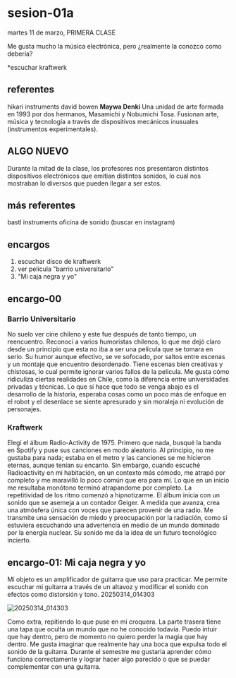 # sesion-01a

martes 11 de marzo, PRIMERA CLASE

Me gusta mucho la música electrónica, pero ¿realmente la conozco como debería?

*escuchar kraftwerk

## referentes

hikari instruments
david bowen
**Maywa Denki**
Una unidad de arte formada en 1993 por dos hermanos, Masamichi y Nobumichi Tosa. Fusionan arte, música y tecnología a través de dispositivos mecánicos inusuales (instrumentos experimentales).

## ALGO NUEVO

Durante la mitad de la clase, los profesores nos presentaron distintos dispositivos electrónicos que emitian distintos sonidos, lo cual nos mostraban lo diversos que pueden llegar a ser estos.

## más referentes

bastl instruments
oficina de sonido (buscar en instagram)

## encargos

1. escuchar disco de kraftwerk
2. ver pelicula "barrio universitario"
3. "Mi caja negra y yo"

## encargo-00

### Barrio Universitario

No suelo ver cine chileno y este fue después de tanto tiempo, un reencuentro. Reconocí a varios humoristas chilenos, lo que me dejó claro desde un principio que esta no iba a ser una película que se tomara en serio. Su humor aunque efectivo, se ve sofocado, por saltos entre escenas y un montaje que encuentro desordenado. Tiene escenas bien creativas y chistosas, lo cual permite ignorar varios fallos de la pelicula. Me gusta cómo ridiculiza ciertas realidades en Chile, como la diferencia entre universidades privadas y técnicas. Lo que sí hace que todo se venga abajo es el desarrollo de la historia, esperaba cosas como un poco más de enfoque en el robot y el desenlace se siente apresurado y sin moraleja ni evolución de personajes.

### Kraftwerk

Elegí el álbum Radio-Activity de 1975. Primero que nada, busqué la banda en Spotify y puse sus canciones en modo aleatorio. Al principio, no me gustaba para nada; estaba en el metro y las canciones se me hicieron eternas, aunque tenían su encanto. Sin embargo, cuando escuché Radioactivity en mi habitación, en un contexto más cómodo, me atrapó por completo y me maravilló lo poco común que era para mí. Lo que en un inicio me resultaba monótono terminó atrapandome por completo. La repetitividad de los ritmo comenzó a hipnotizarme. El álbum inicia con un sonido que se asemeja a un contador Geiger. A medida que avanza, crea una atmósfera única con voces que parecen provenir de una radio. Me transmite una sensación de miedo y preocupación por la radiación, como si estuviera escuchando una advertencia en medio de un mundo dominado por la energía nuclear. Su sonido me da la idea de un futuro tecnológico incierto.

## encargo-01: Mi caja negra y yo

Mi objeto es un amplificador de guitarra que uso para practicar. Me permite escuchar mi guitarra a través de un altavoz y modificar el sonido con efectos como distorsión y tono. 20250314_014303

![20250314_014303](https://github.com/user-attachments/assets/4ab3823f-d9d4-4ca5-9c0c-c5de2c0839ec)

Como extra, repitiendo lo que puse en mi croquera. La parte trasera tiene una tapa que oculta un mundo que no he conocido todavia. Puedo intuir que hay dentro, pero de momento no quiero perder la magia que hay dentro. Me gusta imaginar que realmente hay una boca que expulsa todo el sonido de la guitarra. Durante el semestre me gustaria aprender cómo funciona correctamente y lograr hacer algo parecido o que se puedar complementar con una guitarra.
